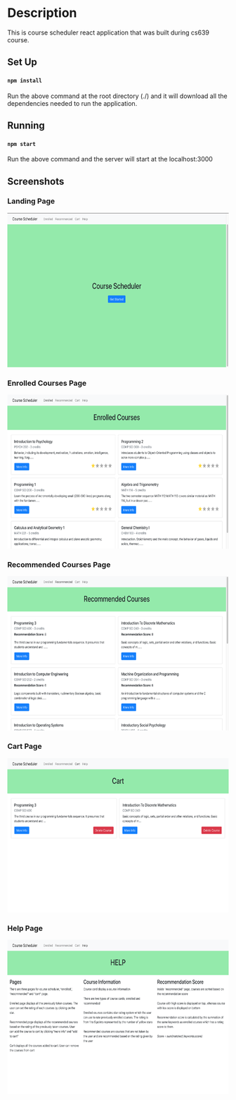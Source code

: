 # Description
This is course scheduler react application that was built during cs639 course.

## Set Up
#### `npm install`
Run the above command at the root directory (./) and it will download all the dependencies needed to run the application.

## Running
#### `npm start`
Run the above command and the server will start at the localhost:3000

## Screenshots
### Landing Page
<img src="https://github.com/Zerro97/CourseScheduler-cs639-/blob/master/screenshots/image1.png" alt="Start Screen" height="350px" width="700px"/>

### Enrolled Courses Page
<img src="https://github.com/Zerro97/CourseScheduler-cs639-/blob/master/screenshots/image2.png" alt="Game Play Screen" height="350px" width="700px"/>

### Recommended Courses Page
<img src="https://github.com/Zerro97/CourseScheduler-cs639-/blob/master/screenshots/image3.png" alt="Game Over Screen" height="350px" width="700px"/>

### Cart Page
<img src="https://github.com/Zerro97/CourseScheduler-cs639-/blob/master/screenshots/image4.png" alt="Game Over Screen" height="350px" width="700px"/>

### Help Page
<img src="https://github.com/Zerro97/CourseScheduler-cs639-/blob/master/screenshots/image5.png" alt="Game Over Screen" height="350px" width="700px"/>
